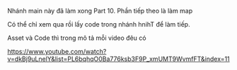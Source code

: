 Nhánh main này đã làm xong Part 10. Phần tiếp theo là làm map 

Có thể chỉ xem qua rồi lấy code trong nhánh hnihT để làm tiếp.

Asset và Code thì trong mô tả mỗi video đêu có

https://www.youtube.com/watch?v=dkBj9uLnelY&list=PL6bqhqO0Ba776ksb3F9P_xmUMT9WvmfFT&index=11
